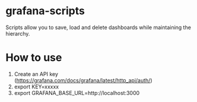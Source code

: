 # grafana-scripts
Scripts allow you to save, load and delete dashboards while maintaining the hierarchy.

# How to use #
1. Create an API key (https://grafana.com/docs/grafana/latest/http_api/auth/)
1. export KEY=xxxxx
1. export GRAFANA_BASE_URL=http://localhost:3000
